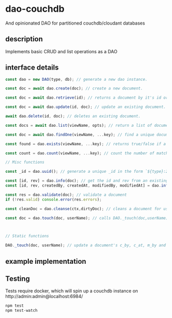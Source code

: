 # dao-couchdb

And opinionated DAO for partitioned couchdb/cloudant databases

## description

Implements basic CRUD and list operations as a DAO

## interface details

```javascript
const dao = new DAO(type, db); // generate a new dao instance.

const doc = await dao.create(doc); // create a new document.

const doc = await dao.retrieve(id); // returns a document by it's id or returns null if not found.

const doc = await dao.update(id, doc); // update an existing document.

await dao.delete(id, doc); // deletes an existing document.

const docs = await dao.list(viewName, opts); // return a list of documents from a view.

const doc = await dao.findOne(viewName, ...key); // find a unique document from a view.

const found = dao.exists(viewName, ...key); // returns true/false if a key exists in a view.

const count = dao.count(viewName, ...key); // count the number of matching keys that exist in a view.

// Misc functions

const _id = dao.uuid(); // generate a unique _id in the form `${type}:22-random-chars`

const [id, rev] = dao.info(doc); // get the id and rev from an existing document (typical)
const [id, rev, createdBy, createdAt, modifiedBy, modifiedAt] = dao.info(doc); // full info

const res = dao.validate(doc); // validate a document
if (!res.valid) console.error(res.errors);

const cleanDoc = dao.cleanse(ctx,dirtyDoc); // cleans a document for use by ctx

const doc = dao.touch(doc, userName); // calls DAO._touch(doc,userName) - see below



// Static functions

DAO._touch(doc, userName); // update a document's c_by, c_at, m_by and m_at fields
```

## example implementation

## Testing

Tests require docker, which will spin up a couchdb instance on http://admin:admin@localhost:6984/

```bash
npm test
npm test-watch
```
